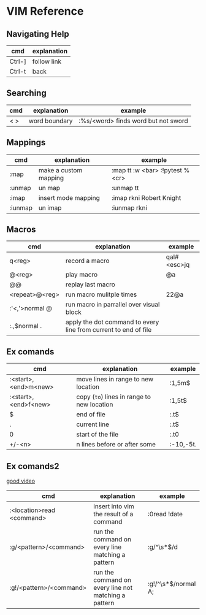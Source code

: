 # VIM Reference

## Navigating Help

| cmd | explanation |
|---|---|
| Ctrl-] | follow link |
| Ctrl-t | back |

## Searching

| cmd | explanation | example |
|---|---|---|
| < > | word boundary | :%s/\<word\> finds word but not sword |

## Mappings

| cmd | explanation | example |
|---|---|---|
| :map | make a custom mapping | :map tt :w \<bar\> :!pytest %\<cr\> |
| :unmap | un map | :unmap tt |
| :imap | insert mode mapping | :imap rkni Robert Knight |
| :iunmap | un imap | :iunmap rkni |

## Macros

| cmd | explanation | example |
|---|---|---|
| q\<reg\> | record a macro | qaI# \<esc\>jq |
| @\<reg\> | play macro | @a |
| @@ | replay last macro |
| \<repeat\>@\<reg\> | run macro mulitple times | 22@a |
|:'<,'>normal @<reg> | run macro in parrallel over visual block |
|:.,$normal . | apply the dot command to every line from current to end of file|

## Ex comands

| cmd | explanation | example |
|---|---|---|
| :\<start\>,\<end\>m\<new\> | move lines in range to new location | :1,5m$ |
| :\<start\>,\<end\>f\<new\> | copy (`to`) lines in range to new location | :1,5t$ |
| $ | end of file | :.t$ |
| . | current line | :.t$ |
| 0 | start of the file | :.t0 |
| +/-\<n\> | n lines before or after some | :-10,-5t. |

## Ex comands2

[good video](https://www.youtube.com/watch?v=JgZu5-FNeMk)

| cmd | explanation | example |
|---|---|---|
| :\<location\>read \<command\> | insert into vim the result of a command | :0read !date |
| :g/\<pattern\>/\<command\> | run the command on every line matching a pattern | :g/^\s\*$/d |
| :g!/\<pattern\>/\<command\> | run the command on every line not matching a pattern | :g!/^\s\*$/normal A; |



